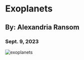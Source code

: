 # Exoplanets
## By: Alexandria Ransom 
### Sept. 9, 2023
![exoplanets](https://media.giphy.com/media/WO6wiZtUwhRVH6LSEK/giphy.gif](https://media.giphy.com/media/uUFJNtgRUL5NC/giphy.gif)https://media.giphy.com/media/uUFJNtgRUL5NC/giphy.gif)

